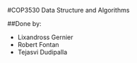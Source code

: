 #COP3530 Data Structure and Algorithms

##Done by: 
- Lixandross Gernier
- Robert Fontan
- Tejasvi Dudipalla